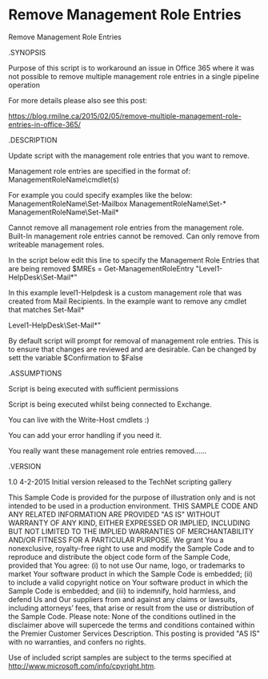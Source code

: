 # Remove Management Role Entries
 Remove Management Role Entries


.SYNOPSIS

Purpose of this script is to workaround an issue in Office 365 where it was not possible to remove multiple management role entries in a single pipeline operation

For more details please also see this post:

https://blog.rmilne.ca/2015/02/05/remove-multiple-management-role-entries-in-office-365/

 

.DESCRIPTION

Update script with the management role entries that you want to remove. 

Management role entries are specified in the format of:
ManagementRoleName\cmdlet(s)

For example you could specify examples like the below:
ManagementRoleName\Set-Mailbox
ManagementRoleName\Set-*
ManagementRoleName\Set-Mail*

Cannot remove all management role entries from the management role. Built-In management role entries cannot be removed. 
Can only remove from writeable management roles.

In the script below edit this line to specify the Management Role Entries that are being removed
$MREs = Get-ManagementRoleEntry "Level1-HelpDesk\Set-Mail*"

 
In this example level1-Helpdesk is a custom management role that was created  from Mail Recipients.  In the example want to remove any cmdlet that matches Set-Mail*

Level1-HelpDesk\Set-Mail*"

 
By default script will prompt for removal of management role entries.  This is to ensure that changes are reviewed and are desirable.
Can be changed by sett the variable $Confirmation to $False

 

.ASSUMPTIONS
 

Script is being executed with sufficient permissions
 
Script is being executed whilst being connected to Exchange. 

You can live with the Write-Host cmdlets :)

You can add your error handling if you need it.  
 
You really want these management role entries removed......

 

.VERSION
 
1.0 4-2-2015  Initial version released to the TechNet scripting gallery

   
This Sample Code is provided for the purpose of illustration only and is not intended to be used in a production environment. 
THIS SAMPLE CODE AND ANY RELATED INFORMATION ARE PROVIDED "AS IS" WITHOUT WARRANTY OF ANY KIND, EITHER EXPRESSED OR IMPLIED,
INCLUDING BUT NOT LIMITED TO THE IMPLIED WARRANTIES OF MERCHANTABILITY AND/OR FITNESS FOR A PARTICULAR PURPOSE. 
We grant You a nonexclusive, royalty-free right to use and modify the Sample Code and to reproduce and distribute the object code form of the Sample Code,
provided that You agree:
(i) to not use Our name, logo, or trademarks to market Your software product in which the Sample Code is embedded;
(ii) to include a valid copyright notice on Your software product in which the Sample Code is embedded; and
(iii) to indemnify, hold harmless, and defend Us and Our suppliers from and against any claims or lawsuits, including attorneys’ fees, that arise or result from the use or distribution of the Sample Code.
Please note: None of the conditions outlined in the disclaimer above will supercede the terms and conditions contained within the Premier Customer Services Description.
This posting is provided "AS IS" with no warranties, and confers no rights.

Use of included script samples are subject to the terms specified at http://www.microsoft.com/info/cpyright.htm.